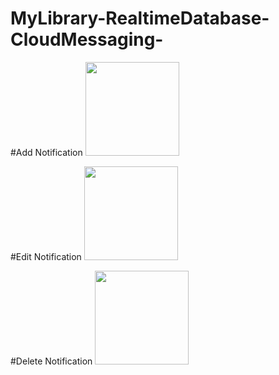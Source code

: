# MyLibrary-RealtimeDatabase-CloudMessaging-

#Add Notification
<img src="https://user-images.githubusercontent.com/94317889/159977814-84dd1e53-2361-41f4-b746-859adae81c1a.jpg" width="150">

#Edit Notification
<img src="https://user-images.githubusercontent.com/94317889/159978778-b026719a-da31-4b1f-a1f7-ce3fd14f98ba.jpg" width="150">

#Delete Notification
<img src="https://user-images.githubusercontent.com/94317889/159978798-541510fe-cc2c-4261-824d-72f0a5ebf367.jpg" width="150">

